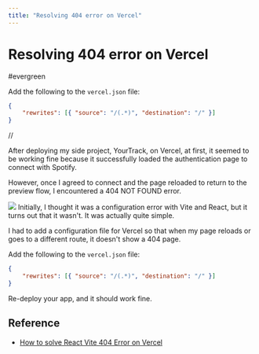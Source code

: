 ```yaml
---
title: "Resolving 404 error on Vercel"
---
```


# Resolving 404 error on Vercel
#evergreen

Add the following to the `vercel.json` file:

```json
{
    "rewrites": [{ "source": "/(.*)", "destination": "/" }]
}
```

//

After deploying my side project, YourTrack, on Vercel, at first, it seemed to be working fine because it successfully loaded the authentication page to connect with Spotify.

However, once I agreed to connect and the page reloaded to return to the preview flow, I encountered a 404 NOT FOUND error.

![](Resolving%20404%20error%20on%20Vercel/vercel-404-error.webp)
Initially, I thought it was a configuration error with Vite and React, but it turns out that it wasn't. It was actually quite simple.

I had to add a configuration file for Vercel so that when my page reloads or goes to a different route, it doesn't show a 404 page.

Add the following to the `vercel.json` file:

```json
{
    "rewrites": [{ "source": "/(.*)", "destination": "/" }]
}
```

Re-deploy your app, and it should work fine.

## Reference
- [How to solve React Vite 404 Error on Vercel](https://stackoverflow.com/questions/76379501/how-to-solve-react-vite-404-error-on-vercel)